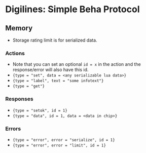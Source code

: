 # Digilines: Simple Beha Protocol
## Memory
* Storage rating limit is for serialized data.
### Actions
* Note that you can set an optional `id = x` in the action and the response/error will also have this id.
* `{type = "set", data = <any serializable lua data>}`
* `{type = "label", text = "some infotext"}`
* `{type = "get"}`
### Responses
* `{type = "setok", id = 1}`
* `{type = "data", id = 1, data = <data in chip>}`
### Errors
* `{type = "error", error = "serialize", id = 1}`
* `{type = "error", error = "limit", id = 1}`
